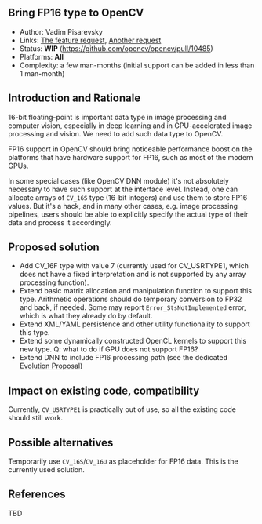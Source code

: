 ## Bring FP16 type to OpenCV

* Author: Vadim Pisarevsky
* Links: [The feature request](https://github.com/opencv/opencv/issues/11002), [Another request](https://github.com/opencv/opencv/issues/8428)
* Status: **WIP** (https://github.com/opencv/opencv/pull/10485)
* Platforms: **All**
* Complexity: a few man-months (initial support can be added in less than 1 man-month)

## Introduction and Rationale

16-bit floating-point is important data type in image processing and computer vision, especially in deep learning and in GPU-accelerated image processing and vision. We need to add such data type to OpenCV.

FP16 support in OpenCV should bring noticeable performance boost on the platforms that have hardware support for FP16, such as most of the modern GPUs.

In some special cases (like OpenCV DNN module) it's not absolutely necessary to have such support at the interface level. Instead, one can allocate arrays of `CV_16S` type (16-bit integers) and use them to store FP16 values. But it's a hack, and in many other cases, e.g. image processing pipelines, users should be able to explicitly specify the actual type of their data and process it accordingly.

## Proposed solution

* Add CV_16F type with value 7 (currently used for CV_USRTYPE1, which does not have a fixed interpretation and is not supported by any array processing function).
* Extend basic matrix allocation and manipulation function to support this type. Arithmetic operations should do temporary conversion to FP32 and back, if needed. Some may report `Error_StsNotImplemented` error, which is what they already do by default.
* Extend XML/YAML persistence and other utility functionality to support this type.
* Extend some dynamically constructed OpenCL kernels to support this new type. Q: what to do if GPU does not support FP16?
* Extend DNN to include FP16 processing path (see the dedicated [Evolution Proposal](OE-14.-DNN-FP16))

## Impact on existing code, compatibility

Currently, `CV_USRTYPE1` is practically out of use, so all the existing code should still work. 

## Possible alternatives

Temporarily use `CV_16S`/`CV_16U` as placeholder for FP16 data. This is the currently used solution.

## References

TBD